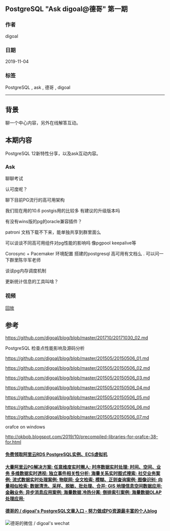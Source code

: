 ## PostgreSQL "Ask digoal@德哥" 第一期   
                                                                                       
### 作者                                              
digoal                                                                                       
                                                                                       
### 日期                                                                                       
2019-11-04                                                                                   
                                                                                       
### 标签                                                                                       
PostgreSQL , ask , 德哥 , digoal   
                                                                                       
----                                                                                       
                                                                                       
## 背景        
聊一个中心内容，另外在线解答互动。  
  
## 本期内容  
PostgreSQL 12新特性分享，以及ask互动内容。  
  
### Ask  
聊聊考试  
  
认可度呢？  
  
聊下目前PG流行的高可用架构  
  
我们现在用的10.6 postgis用的比较多 有建议的升级版本吗  
  
有没有wins版的pg的oracle兼容插件？  
  
patroni 文档下载不下来，能单独共享到群里面么  
  
可以谈谈不同高可用组件对pg性能的影响吗 像pgpool keepalive等  
  
Corosync + Pacemaker 环境配置 搭建的postgresql 高可用有文档么 . 可以问一下群里陈华军老师  
  
谈谈pg内存调度机制  
  
更新统计信息的工具叫啥？  
  
### 视频  
[回放](https://yq.aliyun.com/live/1648)  
  
## 参考  
https://github.com/digoal/blog/blob/master/201710/20171030_02.md  
  
PostgreSQL 检查点性能影响及源码分析  
  
https://github.com/digoal/blog/blob/master/201505/20150506_01.md  
  
https://github.com/digoal/blog/blob/master/201505/20150506_02.md  
  
https://github.com/digoal/blog/blob/master/201505/20150506_03.md  
  
https://github.com/digoal/blog/blob/master/201505/20150506_04.md  
  
https://github.com/digoal/blog/blob/master/201505/20150506_05.md  
  
https://github.com/digoal/blog/blob/master/201505/20150506_06.md  
  
https://github.com/digoal/blog/blob/master/201505/20150506_07.md  
  
orafce on windows     
  
http://okbob.blogspot.com/2019/10/precompiled-libraries-for-orafce-38-for.html  
  
  
  
  
  
  
  
  
  
  
  
  
  
  
  
  
  
  
  
  
#### [免费领取阿里云RDS PostgreSQL实例、ECS虚拟机](https://www.aliyun.com/database/postgresqlactivity "57258f76c37864c6e6d23383d05714ea")
  
  
#### [大量阿里云PG解决方案: 任意维度实时圈人; 时序数据实时处理; 时间、空间、业务 多维数据实时透视; 独立事件相关性分析; 海量关系实时图式搜索; 社交业务案例; 流式数据实时处理案例; 物联网; 全文检索; 模糊、正则查询案例; 图像识别; 向量相似检索; 数据清洗、采样、脱敏、批处理、合并; GIS 地理信息空间数据应用; 金融业务; 异步消息应用案例; 海量数据 冷热分离; 倒排索引案例; 海量数据OLAP处理应用;](https://yq.aliyun.com/topic/118 "40cff096e9ed7122c512b35d8561d9c8")
  
  
#### [德哥的 / digoal's PostgreSQL文章入口 - 努力做成PG资源最丰富的个人blog](https://github.com/digoal/blog/blob/master/README.md "22709685feb7cab07d30f30387f0a9ae")
  
  
![德哥的微信 / digoal's wechat](../pic/digoal_weixin.jpg "f7ad92eeba24523fd47a6e1a0e691b59")
  
